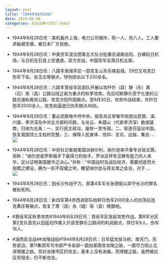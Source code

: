 ```yaml
---
layout: post
title: "1944年08月28日"
date: 2019-08-28
categories: 抗日战争(1937-1945)
---
```


<meta name="referrer" content="no-referrer" />

- 1944年8月28日讯：美机轰炸上海，电力公司被炸，死一人，伤八人。工人要求躲避空袭，被日本厂方拒绝。 

- 1944年8月28日讯：中美空军混合团第五大队分批袭击湖南岳阳、白螺矶日机场，与日机在石首上空遭遇，双方空战，中国空军击落日机五架。 

- 1944年8月28日讯：八路军渤海军区一部克复山东乐陵县城。29日又攻克日伪军下竑、张王庄等据点，俘伪团长以下230余名。 

- 1944年8月28日讯：八路军晋绥军区部队开展以攻歼忻（县）静（乐）离（石）岚（县）公路沿线之敌为重点的秋季攻势。先后切断静乐至宁化堡的公路交通和离岚公路，攻克汾阳外围据点。至9月30日，攻势作战结束，共歼日伪军2000余人，攻克和逼退日伪军据点48处。 

- 1944年8月28日讯：董必武致电中共中央，报告龙云曾催华岗提出民盟、滇、川康、李济深及中共五方面的问题，与龙云、朱蕴山（代表李济深）数度磋商，归纳为五条：一、实行民主政治，废除一党专政。二、驱逐日寇出中国，恢复我国领土主权的完整。三、保障人民身体、信仰、言论、出版、集会 ... <br/><img src="https://wx2.sinaimg.cn/large/aca367d8ly1g6fjqntlagj20c80cwq33.jpg" />

- 1944年8月28日讯：中央社记者就美国派赫尔利、纳尔逊来华事专访翁文灏，翁称：“纳尔逊是罗斯福手下最得力的助手，罗派这样有见解有能力的人来华，足以证明美国援华之决心。”并称：“中国战时及战后经济，需要彻底而大规模之建设，确为一刻不容缓之举，瞻望纳尔逊与蒋主席之会谈，对于 ... <br/><img src="https://wx3.sinaimg.cn/large/aca367d8ly1g6fhzuczhlj20c8090aa3.jpg" />

- 1944年8月28日讯：因长沙作战不力，原第4军军长张德能以弃守长沙的罪名被处死刑。 

- 1944年8月28日讯：新四军第4师西进部队粉碎日伪军2000余人的扫荡后连克黄庄等据点，恢复了萧（县）永（城）宿（县）根据地。 

- #晋绥军区秋季攻势#1944年8月28日讯：晋绥军区发起攻势作战。第8军分区第2支队首先以迅猛动作袭入忻县至静乐公路间的利润据点，俘日军9人、伪军16人。 

- #滇西反击战##龙陵战役#1944年8月28日讯：日军猛攻放马桥、南天门，形势紧迫。第11集团军司令部严令各部一面加紧围攻龙陵之敌，一面尽力阻止北进增援之敌。但对龙陵市区的攻击，基本上没有进展。而增援之敌，虽然被远征军阻击，仍不断攻击。 

